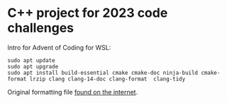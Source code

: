 # C++ project for 2023 code challenges

Intro for Advent of Coding for WSL:

```
sudo apt update
sudo apt upgrade 
sudo apt install build-essential cmake cmake-doc ninja-build cmake-format lrzip clang clang-14-doc clang-format  clang-tidy
```


Original formatting file [found on the internet](https://leimao.github.io/blog/Clang-Format-Quick-Tutorial/).

